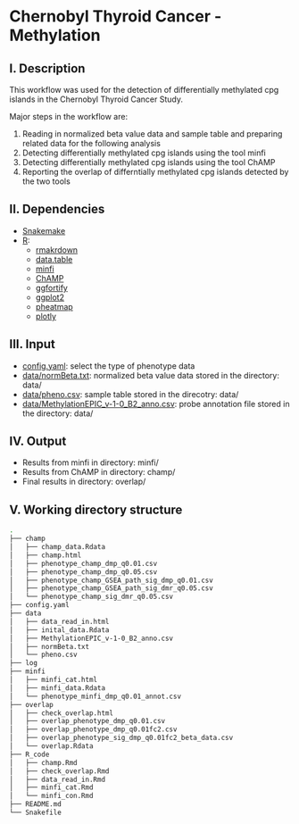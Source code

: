 # Chernobyl Thyroid Cancer - Methylation
## I. Description
This workflow was used for the detection of differentially methylated cpg islands in the Chernobyl Thyroid Cancer Study.

Major steps in the workflow are:
1) Reading in normalized beta value data and sample table and preparing related data for the following analysis
2) Detecting differentially methylated cpg islands using the tool minfi
3) Detecting differentially methylated cpg islands using the tool ChAMP
4) Reporting the overlap of differntially methylated cpg islands detected by the two tools

## II. Dependencies
* [Snakemake](https://snakemake.readthedocs.io/en/stable/)
* [R](https://www.r-project.org):
  * [rmakrdown](https://cran.r-project.org/web/packages/rmarkdown/index.html)
  * [data.table](https://cran.r-project.org/web/packages/data.table/index.html)
  * [minfi](https://bioconductor.org/packages/release/bioc/html/minfi.html)
  * [ChAMP](https://bioconductor.org/packages/release/bioc/html/ChAMP.html)
  * [ggfortify](https://cran.r-project.org/web/packages/ggfortify/index.html)
  * [ggplot2](https://cran.r-project.org/web/packages/ggplot2/index.html)
  * [pheatmap](https://cran.r-project.org/web/packages/pheatmap/index.html)
  * [plotly](https://cran.r-project.org/web/packages/plotly/index.html)
## III. Input
* [config.yaml](https://github.com/NCI-CGR/ChernobylThyroidCancer-Methylation/blob/main/config.yaml): select the type of phenotype data
* [data/normBeta.txt](https://github.com/NCI-CGR/ChernobylThyroidCancer-Methylation/tree/main/data): normalized beta value data stored in the directory: data/
* [data/pheno.csv](https://github.com/NCI-CGR/ChernobylThyroidCancer-Methylation/tree/main/data): sample table stored in the direcotry: data/ 
* [data/MethylationEPIC_v-1-0_B2_anno.csv](https://github.com/NCI-CGR/ChernobylThyroidCancer-Methylation/tree/main/data): probe annotation file stored in the directory: data/
## IV. Output
* Results from minfi in directory: minfi/
* Results from ChAMP in directory: champ/
* Final results in directory: overlap/
## V. Working directory structure
```bash
.
├── champ                                               
│   ├── champ_data.Rdata
│   ├── champ.html
│   ├── phenotype_champ_dmp_q0.01.csv
│   ├── phenotype_champ_dmp_q0.05.csv
│   ├── phenotype_champ_GSEA_path_sig_dmp_q0.01.csv
│   ├── phenotype_champ_GSEA_path_sig_dmr_q0.05.csv
│   └── phenotype_champ_sig_dmr_q0.05.csv
├── config.yaml 
├── data 
│   ├── data_read_in.html
│   ├── inital_data.Rdata
│   ├── MethylationEPIC_v-1-0_B2_anno.csv 
│   ├── normBeta.txt 
│   └── pheno.csv 
├── log 
├── minfi 
│   ├── minfi_cat.html
│   ├── minfi_data.Rdata
│   └── phenotype_minfi_dmp_q0.01_annot.csv
├── overlap 
│   ├── check_overlap.html
│   ├── overlap_phenotype_dmp_q0.01.csv
│   ├── overlap_phenotype_dmp_q0.01fc2.csv
│   ├── overlap_phenotype_sig_dmp_q0.01fc2_beta_data.csv
│   └── overlap.Rdata
├── R_code 
│   ├── champ.Rmd
│   ├── check_overlap.Rmd
│   ├── data_read_in.Rmd
│   ├── minfi_cat.Rmd
│   └── minfi_con.Rmd
├── README.md
└── Snakefile
```
